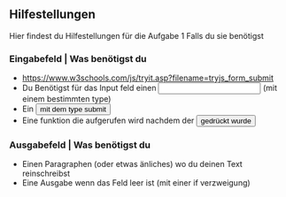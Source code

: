 ## Hilfestellungen
Hier findest du Hilfestellungen für die Aufgabe 1 Falls du sie benötigst

### Eingabefeld | Was benötigst du
- https://www.w3schools.com/js/tryit.asp?filename=tryjs_form_submit
- Du Benötigst für das Input feld einen <input> (mit einem bestimmten type)
- Ein <button> mit dem type submit
- Eine funktion die aufgerufen wird nachdem der <button> gedrückt wurde


### Ausgabefeld | Was benötigst du
- Einen Paragraphen (oder etwas änliches) wo du deinen Text reinschreibst
- Eine Ausgabe wenn das Feld leer ist (mit einer if verzweigung)
